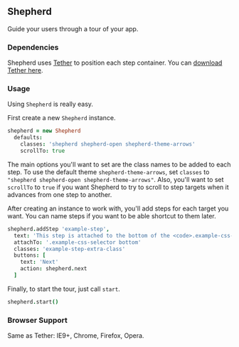 <link rel="stylesheet" href="/shepherd/css/shepherd-theme-arrows.css" />
<script src="/shepherd/deps/tether/tether.min.js"></script>
<script src="/shepherd/shepherd.min.js"></script>

## Shepherd

Guide your users through a tour of your app.

### Dependencies

Shepherd uses [Tether](http://github.hubspot.com/tether/docs/welcome) to
position each step container. You can [download Tether here](https://github.com/HubSpot/tether/releases).

### Usage

Using `Shepherd` is really easy.

First create a new `Shepherd` instance.

```coffeescript
shepherd = new Shepherd
  defaults:
    classes: 'shepherd shepherd-open shepherd-theme-arrows'
    scrollTo: true
```

 The main options you'll want to
set are the class names to be added to each step. To use the default
theme `shepherd-theme-arrows`, set `classes` to `"shepherd shepherd-open shepherd-theme-arrows"`.
Also, you'll want to set `scrollTo` to `true` if you want Shepherd to try to
scroll to step targets when it advances from one step to another.

After creating an instance to work with, you'll add steps for each target you want. You can name steps if you want to be able shortcut to them later.

```coffeescript
shepherd.addStep 'example-step',
  text: 'This step is attached to the bottom of the <code>.example-css-selector</code> element.'
  attachTo: '.example-css-selector bottom'
  classes: 'example-step-extra-class'
  buttons: [
    text: 'Next'
    action: shepherd.next
  ]
```

Finally, to start the tour, just call `start`.

```coffeescript
shepherd.start()
```

### Browser Support

Same as Tether: IE9+, Chrome, Firefox, Opera.